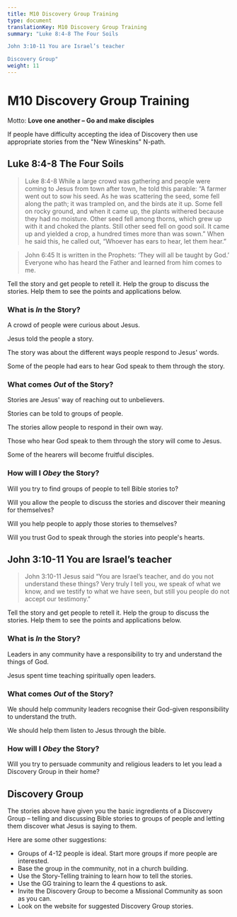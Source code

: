 ```yaml
---
title: M10 Discovery Group Training
type: document
translationKey: M10 Discovery Group Training
summary: "Luke 8:4-8 The Four Soils	

John 3:10-11 You are Israel’s teacher	

Discovery Group"
weight: 11
---
```

# M10 Discovery Group Training

Motto: **Love one another – Go and make disciples**

If people have difficulty accepting the idea of Discovery then use appropriate stories from the "New Wineskins" N-path.

## Luke 8:4-8 The Four Soils

>   Luke 8:4-8 While a large crowd was gathering and people were coming to Jesus from town after town, he told this parable: “A farmer went out to sow his seed. As he was scattering the seed, some fell along the path; it was trampled on, and the birds ate it up. Some fell on rocky ground, and when it came up, the plants withered because they had no moisture. Other seed fell among thorns, which grew up with it and choked the plants. Still other seed fell on good soil. It came up and yielded a crop, a hundred times more than was sown.” When he said this, he called out, “Whoever has ears to hear, let them hear.”

>   John 6:45 It is written in the Prophets: ‘They will all be taught by God.’ Everyone who has heard the Father and learned from him comes to me.

Tell the story and get people to retell it. Help the group to discuss the stories. Help them to see the points and applications below.

### What is *In* the Story?

A crowd of people were curious about Jesus.

Jesus told the people a story.

The story was about the different ways people respond to Jesus' words.

Some of the people had ears to hear God speak to them through the story.

### What comes *Out* of the Story?

Stories are Jesus' way of reaching out to unbelievers.

Stories can be told to groups of people.

The stories allow people to respond in their own way.

Those who hear God speak to them through the story will come to Jesus.

Some of the hearers will become fruitful disciples.

### How will I *Obey* the Story?

Will you try to find groups of people to tell Bible stories to?

Will you allow the people to discuss the stories and discover their meaning for themselves?

Will you help people to apply those stories to themselves?

Will you trust God to speak through the stories into people's hearts.

## John 3:10-11 You are Israel’s teacher

>   John 3:10-11 Jesus said “You are Israel’s teacher, and do you not understand these things? Very truly I tell you, we speak of what we know, and we testify to what we have seen, but still you people do not accept our testimony."

Tell the story and get people to retell it. Help the group to discuss the stories. Help them to see the points and applications below.

### What is *In* the Story?

Leaders in any community have a responsibility to try and understand the things of God.

Jesus spent time teaching spiritually open leaders.

### What comes *Out* of the Story?

We should help community leaders recognise their God-given responsibility to understand the truth.

We should help them listen to Jesus through the bible.

### How will I *Obey* the Story?

Will you try to persuade community and religious leaders to let you lead a Discovery Group in their home?

## Discovery Group

The stories above have given you the basic ingredients of a Discovery Group – telling and discussing Bible stories to groups of people and letting them discover what Jesus is saying to them.

Here are some other suggestions:

-   Groups of 4-12 people is ideal. Start more groups if more people are interested.
-   Base the group in the community, not in a church building.
-   Use the Story-Telling training to learn how to tell the stories.
-   Use the GG training to learn the 4 questions to ask.
-   Invite the Discovery Group to become a Missional Community as soon as you can.
-   Look on the website for suggested Discovery Group stories.


